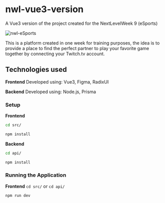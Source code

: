 # nwl-vue3-version
A Vue3 version of the project created for the NextLevelWeek 9 (eSports)

![nwl-eSports](https://user-images.githubusercontent.com/236071/192314997-3ecb4932-f146-42c7-b586-9ee81558d741.png)


This is a platform created in one week for training purposes, the idea is to provide a place to find the perfect partner to play your favorite game together by connecting your Twitch.tv account.

## Technologies used

**Frontend**
Developed using: Vue3, Figma, RadixUI

**Backend**
Developed using: Node.js, Prisma


### Setup

**Frontend**
```Bash
cd src/
```
```Bash
npm install
```

**Backend**
```Bash
cd api/
```
```Bash
npm install
```


### Running the Application

**Frontend**
```cd src/``` or ```cd api/```
```Bash
npm run dev
```
